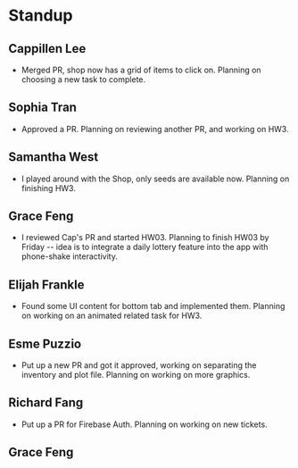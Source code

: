 # Standup

## Cappillen Lee

- Merged PR, shop now has a grid of items to click on. Planning on choosing a new task to complete.

## Sophia Tran

- Approved a PR. Planning on reviewing another PR, and working on HW3.

## Samantha West

- I played around with the Shop, only seeds are available now. Planning on finishing HW3.

## Grace Feng
- I reviewed Cap's PR and started HW03. Planning to finish HW03 by Friday -- idea is to integrate a daily lottery feature into the app with phone-shake interactivity.

## Elijah Frankle

- Found some UI content for bottom tab and implemented them. Planning on working on an animated related task for HW3.

## Esme Puzzio

- Put up a new PR and got it approved, working on separating the inventory and plot file. Planning on working on more graphics.

## Richard Fang

- Put up a PR for Firebase Auth. Planning on working on new tickets.

## Grace Feng
